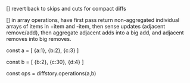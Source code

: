
[] revert back to skips and cuts for compact diffs

[] in array operations, have first pass return non-aggregated individual arrays of items in +item and -item, then sense updates (adjacent remove/add), then aggregate adjacent adds into a big add, and adjacent removes into big removes.

  const a = [ {a:1}, {b:2}, {c:3} ]

  const b = [ {b:2}, {c:30}, {d:4} ]

  const ops = diffstory.operations(a,b)
